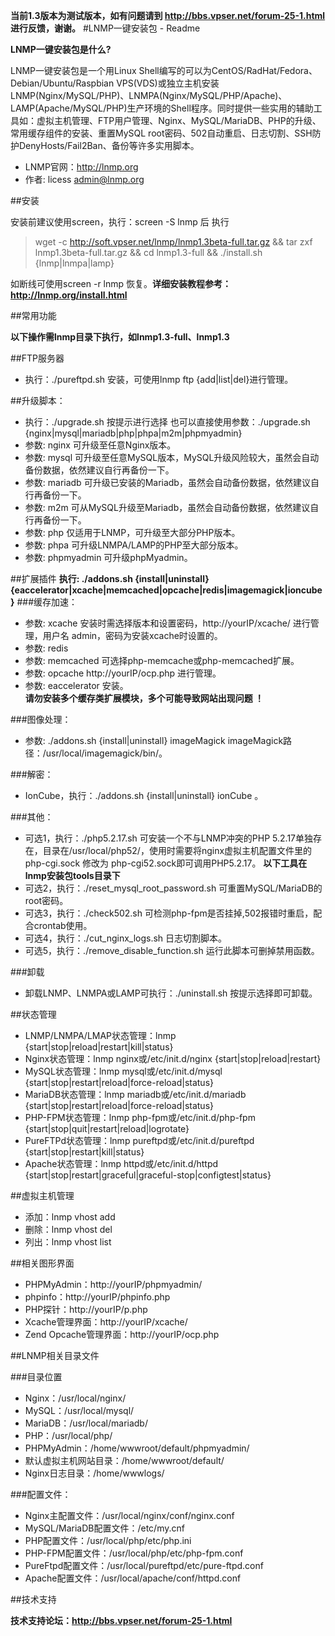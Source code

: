 **当前1.3版本为测试版本，如有问题请到 <http://bbs.vpser.net/forum-25-1.html> 进行反馈，谢谢。**
#LNMP一键安装包 - Readme

**LNMP一键安装包是什么?**

LNMP一键安装包是一个用Linux Shell编写的可以为CentOS/RadHat/Fedora、Debian/Ubuntu/Raspbian VPS(VDS)或独立主机安装LNMP(Nginx/MySQL/PHP)、LNMPA(Nginx/MySQL/PHP/Apache)、LAMP(Apache/MySQL/PHP)生产环境的Shell程序。同时提供一些实用的辅助工具如：虚拟主机管理、FTP用户管理、Nginx、MySQL/MariaDB、PHP的升级、常用缓存组件的安装、重置MySQL root密码、502自动重启、日志切割、SSH防护DenyHosts/Fail2Ban、备份等许多实用脚本。

* LNMP官网：<http://lnmp.org>
* 作者: licess <admin@lnmp.org>


##安装

安装前建议使用screen，执行：screen -S lnmp 后
执行
> wget -c http://soft.vpser.net/lnmp/lnmp1.3beta-full.tar.gz && tar zxf lnmp1.3beta-full.tar.gz && cd lnmp1.3-full && ./install.sh {lnmp|lnmpa|lamp}

如断线可使用screen -r lnmp 恢复。**详细安装教程参考：<http://lnmp.org/install.html>**

##常用功能

**以下操作需lnmp目录下执行，如lnmp1.3-full、lnmp1.3**

##FTP服务器
* 执行：./pureftpd.sh 安装，可使用lnmp ftp {add|list|del}进行管理。

##升级脚本：
* 执行：./upgrade.sh 按提示进行选择
也可以直接使用参数：./upgrade.sh {nginx|mysql|mariadb|php|phpa|m2m|phpmyadmin}
* 参数: nginx 可升级至任意Nginx版本。
* 参数: mysql 可升级至任意MySQL版本，MySQL升级风险较大，虽然会自动备份数据，依然建议自行再备份一下。
* 参数: mariadb 可升级已安装的Mariadb，虽然会自动备份数据，依然建议自行再备份一下。
* 参数: m2m    可从MySQL升级至Mariadb，虽然会自动备份数据，依然建议自行再备份一下。
* 参数: php   仅适用于LNMP，可升级至大部分PHP版本。
* 参数: phpa    可升级LNMPA/LAMP的PHP至大部分版本。
* 参数: phpmyadmin    可升级phpMyadmin。

##扩展插件
**执行: ./addons.sh {install|uninstall} {eaccelerator|xcache|memcached|opcache|redis|imagemagick|ioncube}**
###缓存加速：
* 参数: xcache 安装时需选择版本和设置密码，http://yourIP/xcache/ 进行管理，用户名 admin，密码为安装xcache时设置的。
* 参数: redis
* 参数: memcached 可选择php-memcache或php-memcached扩展。
* 参数: opcache http://yourIP/ocp.php 进行管理。
* 参数: eaccelerator 安装。  
**请勿安装多个缓存类扩展模块，多个可能导致网站出现问题 ！**

###图像处理：
* 参数: ./addons.sh {install|uninstall} imageMagick imageMagick路径：/usr/local/imagemagick/bin/。

###解密：
* IonCube，执行：./addons.sh {install|uninstall} ionCube 。

###其他：
* 可选1，执行：./php5.2.17.sh 可安装一个不与LNMP冲突的PHP 5.2.17单独存在，目录在/usr/local/php52/，使用时需要将nginx虚拟主机配置文件里的 php-cgi.sock 修改为 php-cgi52.sock即可调用PHP5.2.17。
**以下工具在lnmp安装包tools目录下**
* 可选2，执行：./reset_mysql_root_password.sh 可重置MySQL/MariaDB的root密码。
* 可选3，执行：./check502.sh  可检测php-fpm是否挂掉,502报错时重启，配合crontab使用。
* 可选4，执行：./cut_nginx_logs.sh 日志切割脚本。
* 可选5，执行：./remove_disable_function.sh 运行此脚本可删掉禁用函数。

###卸载
* 卸载LNMP、LNMPA或LAMP可执行：./uninstall.sh 按提示选择即可卸载。

##状态管理
* LNMP/LNMPA/LMAP状态管理：lnmp {start|stop|reload|restart|kill|status}
* Nginx状态管理：lnmp nginx或/etc/init.d/nginx {start|stop|reload|restart}
* MySQL状态管理：lnmp mysql或/etc/init.d/mysql {start|stop|restart|reload|force-reload|status}
* MariaDB状态管理：lnmp mariadb或/etc/init.d/mariadb {start|stop|restart|reload|force-reload|status}
* PHP-FPM状态管理：lnmp php-fpm或/etc/init.d/php-fpm {start|stop|quit|restart|reload|logrotate}
* PureFTPd状态管理：lnmp pureftpd或/etc/init.d/pureftpd {start|stop|restart|kill|status}
* Apache状态管理：lnmp httpd或/etc/init.d/httpd {start|stop|restart|graceful|graceful-stop|configtest|status}

##虚拟主机管理
* 添加：lnmp vhost add
* 删除：lnmp vhost del
* 列出：lnmp vhost list

##相关图形界面
* PHPMyAdmin：http://yourIP/phpmyadmin/
* phpinfo：http://yourIP/phpinfo.php
* PHP探针：http://yourIP/p.php
* Xcache管理界面：http://yourIP/xcache/
* Zend Opcache管理界面：http://yourIP/ocp.php

##LNMP相关目录文件

###目录位置
* Nginx：/usr/local/nginx/
* MySQL：/usr/local/mysql/
* MariaDB：/usr/local/mariadb/
* PHP：/usr/local/php/
* PHPMyAdmin：/home/wwwroot/default/phpmyadmin/
* 默认虚拟主机网站目录：/home/wwwroot/default/
* Nginx日志目录：/home/wwwlogs/

###配置文件：
* Nginx主配置文件：/usr/local/nginx/conf/nginx.conf
* MySQL/MariaDB配置文件：/etc/my.cnf
* PHP配置文件：/usr/local/php/etc/php.ini
* PHP-FPM配置文件：/usr/local/php/etc/php-fpm.conf
* PureFtpd配置文件：/usr/local/pureftpd/etc/pure-ftpd.conf
* Apache配置文件：/usr/local/apache/conf/httpd.conf


##技术支持

**技术支持论坛：<http://bbs.vpser.net/forum-25-1.html>**